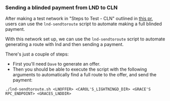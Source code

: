 ### Sending a blinded payment from LND to CLN

After making a test network in "Steps to Test - CLN" outlined in [this pr](https://github.com/lightningnetwork/lnd/pull/7267), users can use the `lnd-sendtoroute` script to automate making a full blinded payment.

With this network set up, we can use the `lnd-sendtoroute` script to automate generating a route with lnd and then sending a payment.

There's just a couple of steps:
- First you'll need `Dave` to generate an offer.
- Then you should be able to execute the script with the following arguments to automatically find a full route to the offer, and send the payment:

```
./lnd-sendtoroute.sh <LNOFFER> <CAROL'S_LIGHTNINGD_DIR> <GRACE'S RPC_ENDPOINT> <GRACES_LNDDIR>
```
